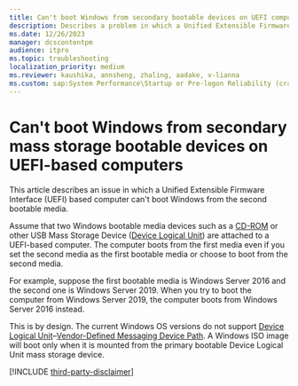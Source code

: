 ```yaml
---
title: Can't boot Windows from secondary bootable devices on UEFI computers
description: Describes a problem in which a Unified Extensible Firmware Interface (UEFI) based computer can't boot Windows from the second bootable media.
ms.date: 12/26/2023
manager: dcscontentpm
audience: itpro
ms.topic: troubleshooting
localization_priority: medium
ms.reviewer: kaushika, annsheng, zhaling, aadake, v-lianna
ms.custom: sap:System Performance\Startup or Pre-logon Reliability (crash, errors, bug check or Blue Screen), csstroubleshoot
---
```

# Can't boot Windows from secondary mass storage bootable devices on UEFI-based computers

This article describes an issue in which a Unified Extensible Firmware Interface (UEFI) based computer can't boot Windows from the second bootable media.

Assume that two Windows bootable media devices such as a [CD-ROM](https://uefi.org/sites/default/files/resources/UEFI_Spec_2_9_2021_03_18.pdf#page=401) or other USB Mass Storage Device ([Device Logical Unit](https://uefi.org/sites/default/files/resources/UEFI_Spec_2_9_2021_03_18.pdf#page=380)) are attached to a UEFI-based computer. The computer boots from the first media even if you set the second media as the first bootable media or choose to boot from the second media.

For example, suppose the first bootable media is Windows Server 2016 and the second one is Windows Server 2019. When you try to boot the computer from Windows Server 2019, the computer boots from Windows Server 2016 instead.

This is by design. The current Windows OS versions do not support [Device Logical Unit](https://uefi.org/sites/default/files/resources/UEFI_Spec_2_9_2021_03_18.pdf#page=380)–[Vendor-Defined Messaging Device Path](https://uefi.org/sites/default/files/resources/UEFI_Spec_2_9_2021_03_18.pdf#page=384). A Windows ISO image will boot only when it is mounted from the primary bootable Device Logical Unit mass storage device.

[!INCLUDE [third-party-disclaimer](../../includes/third-party-disclaimer.md)]
